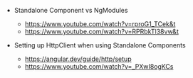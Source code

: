 - Standalone Component vs NgModules
    - https://www.youtube.com/watch?v=rproG1_TCek&t
    - https://www.youtube.com/watch?v=RPRbkTl38vw&t

- Setting up HttpClient when using Standalone Components
    - https://angular.dev/guide/http/setup
    - https://www.youtube.com/watch?v=_PXwI8ogKCs
